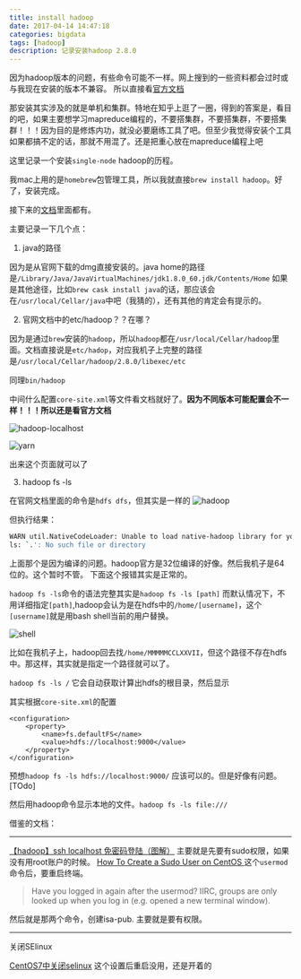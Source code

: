 ```yaml
---
title: install hadoop
date: 2017-04-14 14:47:18
categories: bigdata
tags: [hadoop]
description: 记录安装hadoop 2.8.0
---
```


因为hadoop版本的问题，有些命令可能不一样。网上搜到的一些资料都会过时或与我现在安装的版本不兼容。
所以直接看[官方文档](http://hadoop.apache.org/docs/)

那安装其实涉及的就是单机和集群。特地在知乎上逛了一圈，得到的答案是，看目的吧，如果主要想学习mapreduce编程的，不要搭集群，不要搭集群，不要搭集群！！！因为目的是修炼内功，就没必要磨练工具了吧。但至少我觉得安装个工具如果都搞不定的话，那就不用混了。还是把重心放在mapreduce编程上吧

这里记录一个安装`single-node` hadoop的历程。

我mac上用的是`homebrew`包管理工具，所以我就直接`brew install hadoop`。好了，安装完成。

接下来的[文档](http://hadoop.apache.org/docs/r2.8.0/hadoop-project-dist/hadoop-common/SingleCluster.html)里面都有。

主要记录一下几个点：

1. java的路径

因为是从官网下载的dmg直接安装的。java home的路径是`/Library/Java/JavaVirtualMachines/jdk1.8.0_60.jdk/Contents/Home`
如果是其他途径，比如`brew cask install java`的话，那应该会在`/usr/local/Cellar/java`中吧（我猜的），还有其他的肯定会有提示的。

2. 官网文档中的etc/hadoop？？在哪？

因为是通过`brew`安装的`hadoop`，所以`hadoop`都在`/usr/local/Cellar/hadoop`里面。文档直接说是`etc/hadop`，对应我机子上完整的路径是`/usr/local/Cellar/hadoop/2.8.0/libexec/etc`

同理`bin/hadoop`


中间什么配置`core-site.xml`等文件看文档就好了。**因为不同版本可能配置会不一样！！！所以还是看官方文档**


![hadoop-localhost](http://onexs3cnv.bkt.clouddn.com/Screen%20Shot%202017-06-03%20at%2012.29.03%20AM.png)

![yarn](http://onexs3cnv.bkt.clouddn.com/Screen%20Shot%202017-06-05%20at%207.22.24%20PM.png)



出来这个页面就可以了

3. hadoop fs -ls

在官网文档里面的命令是`hdfs dfs`，但其实是一样的
![hadoop](http://onexs3cnv.bkt.clouddn.com/Screen%20Shot%202017-06-03%20at%2012.54.22%20AM.png)

但执行结果：
```bash
WARN util.NativeCodeLoader: Unable to load native-hadoop library for your platform... using builtin-java classes where applicable
ls: `.': No such file or directory
```
上面那个是因为编译的问题。hadoop官方是32位编译的好像。然后我机子是64位的。这个暂时不管。
下面这个报错其实是正常的。

`hadoop fs -ls`命令的语法完整其实是`hadoop fs -ls [path]`
而默认情况下，不用详细指定`[path]`,hadoop会认为是在hdfs中的`/home/[username]`，这个`[username]`就是用bash shell当前的用户替换。

![shell](http://onexs3cnv.bkt.clouddn.com/Screen%20Shot%202017-06-03%20at%205.17.35%20AM.png)

比如在我机子上，hadoop回去找`/home/MMMMMCCLXXVII`，但这个路径不存在hdfs中。那这样，其实就是指定一个路径就可以了。

`hadoop fs -ls /` 它会自动获取计算出hdfs的根目录，然后显示

其实根据`core-site.xml`的配置

```
<configuration>
    <property>
	    <name>fs.defaultFS</name>
		<value>hdfs://localhost:9000</value>
	</property>
</configuration>
```

预想`hadoop fs -ls hdfs://localhost:9000/` 应该可以的。但是好像有问题。[TOdo]

然后用hadoop命令显示本地的文件。`hadoop fs -ls file:///`






借鉴的文档：

---
[【hadoop】ssh localhost 免密码登陆（图解）](http://blog.csdn.net/joe_007/article/details/8298814)
主要就是先要有sudo权限，如果没有用root账户的时候。
[How To Create a Sudo User on CentOS ](https://www.digitalocean.com/community/tutorials/how-to-create-a-sudo-user-on-centos-quickstart)
这个`usermod`命令后，要重启终端。
> Have you logged in again after the usermod? IIRC, groups are only looked up when you log in (e.g. opened a new terminal window).

然后就是那两个命令，创建isa-pub.
主要就是要有权限。

---

关闭SElinux

[CentOS7中关闭selinux](http://www.centoscn.com/CentOS/config/2015/0618/5681.html)
这个设置后重启没用，还是开着的

